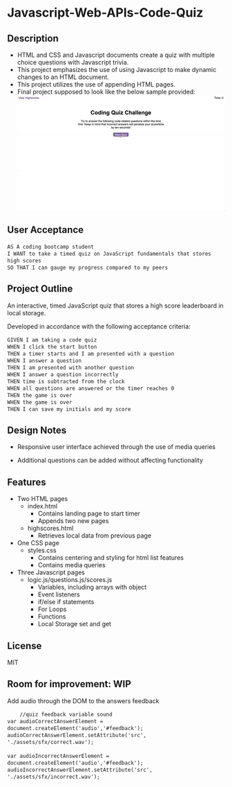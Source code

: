 # Javascript-Web-APIs-Code-Quiz

## Description

* HTML and CSS and Javascript documents create a quiz with multiple choice questions with Javascript trivia.  
* This project emphasizes the use of using Javascript to make dynamic changes to an HTML document.
* This project utilizes the use of appending HTML pages.
* Final project supposed to look like the below sample provided:
  <img src="./assets/images/08-web-apis-challenge-demo.gif">

## User Acceptance
```
AS A coding bootcamp student
I WANT to take a timed quiz on JavaScript fundamentals that stores high scores
SO THAT I can gauge my progress compared to my peers
```
## Project Outline

An interactive, timed JavaScript quiz that stores a high score leaderboard in local storage.

Developed in accordance with the following acceptance criteria: 

```
GIVEN I am taking a code quiz
WHEN I click the start button
THEN a timer starts and I am presented with a question
WHEN I answer a question
THEN I am presented with another question
WHEN I answer a question incorrectly
THEN time is subtracted from the clock
WHEN all questions are answered or the timer reaches 0
THEN the game is over
WHEN the game is over
THEN I can save my initials and my score
```

## Design Notes

* Responsive user interface achieved through the use of media queries

* Additional questions can be added without affecting functionality

## Features

* Two HTML pages
    * index.html 
      * Contains landing page to start timer
      * Appends two new pages 
    * highscores.html
      * Retrieves local data from previous page
* One CSS page
    * styles.css
      * Contains centering and styling for html list features
      * Contains media queries
* Three Javascript pages
    * logic.js/questions.js/scores.js  
      * Variables, including arrays with object
      * Event listeners
      * if/else if statements
      * For Loops
      * Functions 
      * Local Storage set and get 

## License

MIT

## Room for improvement: WIP

Add audio through the DOM to the answers feedback

```
	//quiz feedback variable sound
var audioCorrectAnswerElement = document.createElement('audio','#feedback');
audioCorrectAnswerElement.setAttribute('src', './assets/sfx/correct.wav');

var audioIncorrectAnswerElement = document.createElement('audio','#feedback');
audioIncorrectAnswerElement.setAttribute('src', './assets/sfx/incorrect.wav');
```
